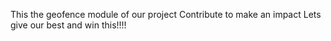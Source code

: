 This the geofence module of our project 
Contribute to make an impact 
Lets give our best and win this!!!!